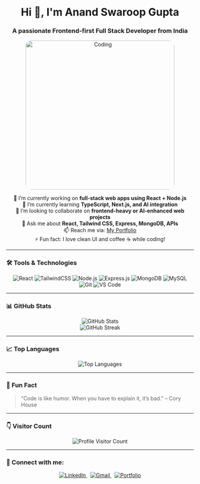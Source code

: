 <h1 align="center">Hi 👋, I'm Anand Swaroop Gupta</h1>
<h3 align="center">A passionate Frontend-first Full Stack Developer from India</h3>

<p align="center">
  <img alt="Coding" width="400" src="https://media.giphy.com/media/qgQUggAC3Pfv687qPC/giphy.gif" style="border-radius: 15px;" />
</p>

<p align="center">
  🔭 I’m currently working on <b>full-stack web apps using React + Node.js</b><br/>
  🌱 I’m currently learning <b>TypeScript, Next.js, and AI integration</b><br/>
  👯 I’m looking to collaborate on <b>frontend-heavy or AI-enhanced web projects</b><br/>
  💬 Ask me about <b>React, Tailwind CSS, Express, MongoDB, APIs</b><br/>
  📫 Reach me via: <a href="https://portfolio-anand-swaroop-guptas-projects.vercel.app/" target="_blank">My Portfolio</a><br/>
  ⚡ Fun fact: I love clean UI and coffee ☕ while coding!
</p>

---

### 🛠️ Tools & Technologies

<p align="center">
  <img alt="React" src="https://img.shields.io/badge/React-20232A?style=for-the-badge&logo=react&logoColor=61DAFB" />
  <img alt="TailwindCSS" src="https://img.shields.io/badge/TailwindCSS-06B6D4?style=for-the-badge&logo=tailwindcss&logoColor=white" />
  <img alt="Node.js" src="https://img.shields.io/badge/Node.js-339933?style=for-the-badge&logo=nodedotjs&logoColor=white" />
  <img alt="Express.js" src="https://img.shields.io/badge/Express.js-000000?style=for-the-badge&logo=express&logoColor=white" />
  <img alt="MongoDB" src="https://img.shields.io/badge/MongoDB-4EA94B?style=for-the-badge&logo=mongodb&logoColor=white" />
  <img alt="MySQL" src="https://img.shields.io/badge/MySQL-005C84?style=for-the-badge&logo=mysql&logoColor=white" />
  <img alt="Git" src="https://img.shields.io/badge/Git-F05032?style=for-the-badge&logo=git&logoColor=white" />
  <img alt="VS Code" src="https://img.shields.io/badge/VS%20Code-007ACC?style=for-the-badge&logo=visual-studio-code&logoColor=white" />
</p>

---

### 📊 GitHub Stats

<p align="center">
  <img src="https://github-readme-stats.vercel.app/api?username=AnandGuptaDev&show_icons=true&theme=tokyonight" alt="GitHub Stats" />
  <br />
  <img src="https://github-readme-streak-stats.herokuapp.com/?user=AnandGuptaDev&theme=tokyonight" alt="GitHub Streak" />
</p>

---

### 📈 Top Languages

<p align="center">
  <img src="https://github-readme-stats.vercel.app/api/top-langs/?username=AnandGuptaDev&layout=compact&theme=tokyonight" alt="Top Languages" />
</p>

---

### 🧩 Fun Fact

> "Code is like humor. When you have to explain it, it’s bad." – Cory House

---

### 👇 Visitor Count

<p align="center">
  <img src="https://profile-counter.glitch.me/AnandGuptaDev/count.svg" alt="Profile Visitor Count" />
</p>

---

### 🔗 Connect with me:

<p align="center">
  <a href="https://www.linkedin.com/in/anand-swaroop-gupta-42b72623b" target="_main" rel="noopener noreferrer">
    <img src="https://img.shields.io/badge/LinkedIn-blue?style=for-the-badge&logo=linkedin&logoColor=white" alt="LinkedIn" />
  </a>
  &nbsp;
  <a href="mailto:anandgupta020204@gmail.com" target="_main" rel="noopener noreferrer">
    <img src="https://img.shields.io/badge/Gmail-red?style=for-the-badge&logo=gmail&logoColor=white" alt="Gmail" />
  </a>
  &nbsp;
  <a href="https://portfolio-anand-swaroop-guptas-projects.vercel.app/" target="_main" rel="noopener noreferrer">
    <img src="https://img.shields.io/badge/Portfolio-grey?style=for-the-badge&logo=vercel&logoColor=white" alt="Portfolio" />
  </a>
</p>
